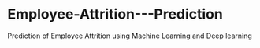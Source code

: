 # Employee-Attrition---Prediction
Prediction of Employee Attrition using Machine Learning and Deep learning
